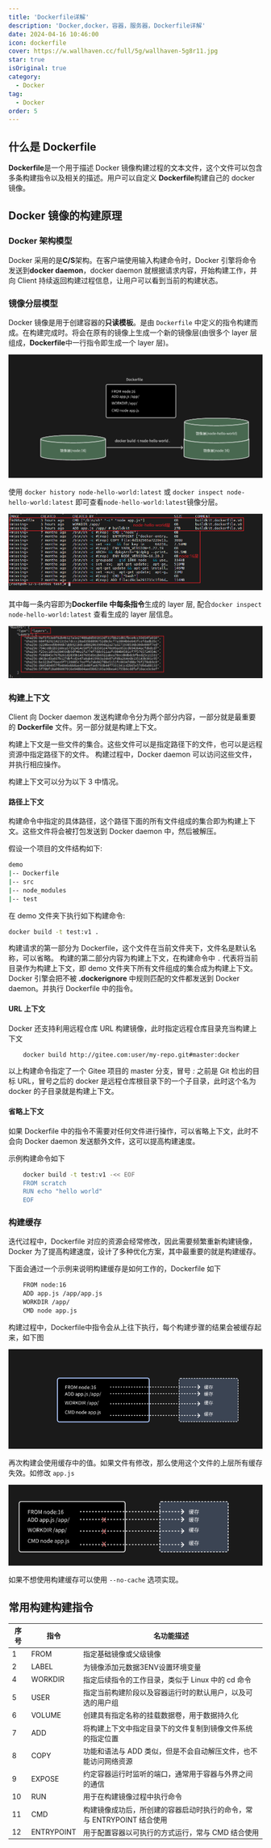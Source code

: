 ```yaml
---
title: 'Dockerfile详解'
description: 'Docker,docker，容器，服务器，Dockerfile详解'
date: 2024-04-16 10:46:00
icon: dockerfile
cover: https://w.wallhaven.cc/full/5g/wallhaven-5g8r11.jpg
star: true
isOriginal: true
category:
  - Docker
tag:
  - Docker
order: 5
---
```


## 什么是 Dockerfile

**Dockerfile**是一个用于描述 Docker 镜像构建过程的文本文件，这个文件可以包含多条构建指令以及相关的描述。用户可以自定义 **Dockerfile**构建自己的 docker 镜像。

## Docker 镜像的构建原理

### Docker 架构模型

Docker 采用的是**C/S**架构。在客户端使用输入构建命令时，Docker 引擎将命令发送到**docker daemon**，docker daemon 就根据请求内容，开始构建工作，并向 Client 持续返回构建过程信息，让用户可以看到当前的构建状态。

### 镜像分层模型

Docker 镜像是用于创建容器的**只读模板**。是由 `Dockerfile` 中定义的指令构建而成。在构建完成时。将会在原有的镜像上生成一个新的镜像层(由很多个 layer 层组成，**Dockerfile**中一行指令即生成一个 layer 层)。

![docker 镜像分层模型](image-1.png)

使用 `docker history node-hello-world:latest` 或 `docker inspect node-hello-world:latest` 即可查看`node-hello-world:latest`镜像分层。

![使用docker history命令查看镜像分层](image-2.png)

其中每一条内容即为**Dockerfile 中每条指令**生成的 layer 层, 配合`docker inspect node-hello-world:latest` 查看生成的 layer 层信息。

![使用docker inspect命令查看生成layer层信息](image-3.png)

### 构建上下文

Client 向 Docker daemon 发送构建命令分为两个部分内容，一部分就是最重要的 **Dockerfile** 文件。另一部分就是构建上下文。

构建上下文是一些文件的集合。这些文件可以是指定路径下的文件，也可以是远程资源中指定路径下的文件。
构建过程中，Docker daemon 可以访问这些文件，并执行相应操作。

构建上下文可以分为以下 3 中情况。

#### 路径上下文

构建命令中指定的具体路径，这个路径下面的所有文件组成的集合即为构建上下文。这些文件将会被打包发送到 Docker daemon 中，然后被解压。

假设一个项目的文件结构如下:

```bash
demo
|-- Dockerfile
|-- src
|-- node_modules
|-- test
```

在 demo 文件夹下执行如下构建命令:

```bash
docker build -t test:v1 .
```

构建请求的第一部分为 Dockerfile，这个文件在当前文件夹下，文件名是默认名称，可以省略。
构建的第二部分内容为构建上下文，在构建命令中 `.` 代表将当前目录作为构建上下文，即 demo 文件夹下所有文件组成的集合成为构建上下文。
Docker 引擎会把不被 **.dockerignore** 中规则匹配的文件都发送到 Docker daemon。并执行 Dockerfile 中的指令。

#### URL 上下文

Docker 还支持利用远程仓库 URL 构建镜像，此时指定远程仓库目录充当构建上下文

```bash
    docker build http://gitee.com:user/my-repo.git#master:docker
```

以上构建命令指定了一个 Gitee 项目的 master 分支，冒号 _:_ 之前是 Git 检出的目标 URL，冒号之后的 docker 是远程仓库根目录下的一个子目录，此时这个名为 docker 的子目录就是构建上下文。

#### 省略上下文

如果 Dockerfile 中的指令不需要对任何文件进行操作，可以省略上下文，此时不会向 Docker daemon 发送额外文件，这可以提高构建速度。

示例构建命令如下

```bash
    docker build -t test:v1 -<< EOF
    FROM scratch
    RUN echo "hello world"
    EOF
```

### 构建缓存

迭代过程中，Dockerfile 对应的资源会经常修改，因此需要频繁重新构建镜像，Docker 为了提高构建速度，设计了多种优化方案，其中最重要的就是构建缓存。

下面会通过一个示例来说明构建缓存是如何工作的，Dockerfile 如下

```bash
    FROM node:16
    ADD app.js /app/app.js
    WORKDIR /app/
    CMD node app.js
```

构建过程中，Dockerfile中指令会从上往下执行，每个构建步骤的结果会被缓存起来，如下图

![构建缓存示例](image-4.png)

再次构建会使用缓存中的值。如果文件有修改，那么使用这个文件的上层所有缓存失效。如修改 `app.js`

![构建缓存失效](image-5.png)

如果不想使用构建缓存可以使用 `--no-cache` 选项实现。

## 常用构建构建指令
|序号|指令|名功能描述|
|---|---|--------|
| 1 | FROM | 指定基础镜像或父级镜像 |
| 2 | LABEL | 为镜像添加元数据3ENV设置环境变量 |
| 4 | WORKDIR | 指定后续指令的工作目录，类似于 Linux 中的 cd 命令 |
| 5 | USER | 指定当前构建阶段以及容器运行时的默认用户，以及可选的用户组 |
| 6 | VOLUME | 创建具有指定名称的挂载数据卷，用于数据持久化 | 
| 7 | ADD | 将构建上下文中指定目录下的文件复制到镜像文件系统的指定位置 |
| 8 | COPY | 功能和语法与 ADD 类似，但是不会自动解压文件，也不能访问网络资源 |
| 9 | EXPOSE | 约定容器运行时监听的端口，通常用于容器与外界之间的通信 |
| 10 | RUN | 用于在构建镜像过程中执行命令 |
| 11 | CMD | 构建镜像成功后，所创建的容器启动时执行的命令，常与 ENTRYPOINT 结合使用 |
| 12 | ENTRYPOINT | 用于配置容器以可执行的方式运行，常与 CMD 结合使用 |
